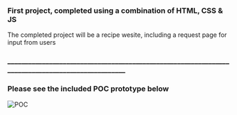 ### First project, completed using a combination of HTML, CSS & JS 
The completed project will be a recipe wesite, including a request page for input from users

### __________________________________________________________________________________________________
### Please see the included POC prototype below

![POC](https://github.com/BrandonButler123/Tutorial1/blob/main/website1POC.jpg)